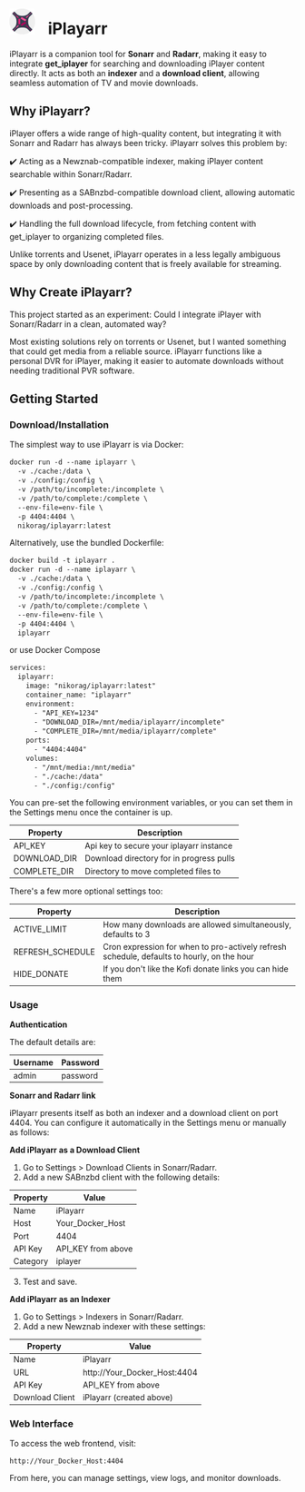 ﻿
# <img src="https://raw.githubusercontent.com/Nikorag/iplayarr/refs/heads/main/frontend/public/iplayarr.png" alt="Description" width="45" style="margin-right: 1rem;"> iPlayarr

iPlayarr is a companion tool for **Sonarr** and **Radarr**, making it easy to integrate **get_iplayer** for searching and downloading iPlayer content directly. It acts as both an **indexer** and a **download client**, allowing seamless automation of TV and movie downloads. 

## Why iPlayarr?

iPlayer offers a wide range of high-quality content, but integrating it with Sonarr and Radarr has always been tricky. iPlayarr solves this problem by:

✔️ Acting as a Newznab-compatible indexer, making iPlayer content searchable within Sonarr/Radarr.

✔️ Presenting as a SABnzbd-compatible download client, allowing automatic downloads and post-processing.

✔️ Handling the full download lifecycle, from fetching content with get_iplayer to organizing completed files.

Unlike torrents and Usenet, iPlayarr operates in a less legally ambiguous space by only downloading content that is freely available for streaming.

## Why Create iPlayarr?

This project started as an experiment: Could I integrate iPlayer with Sonarr/Radarr in a clean, automated way?

Most existing solutions rely on torrents or Usenet, but I wanted something that could get media from a reliable source. iPlayarr functions like a personal DVR for iPlayer, making it easier to automate downloads without needing traditional PVR software.

## Getting Started

### Download/Installation

The simplest way to use iPlayarr is via Docker:

```
docker run -d --name iplayarr \
  -v ./cache:/data \
  -v ./config:/config \
  -v /path/to/incomplete:/incomplete \
  -v /path/to/complete:/complete \
  --env-file=env-file \
  -p 4404:4404 \
  nikorag/iplayarr:latest
```

Alternatively, use the bundled Dockerfile:

```
docker build -t iplayarr .
docker run -d --name iplayarr \
  -v ./cache:/data \
  -v ./config:/config \
  -v /path/to/incomplete:/incomplete \
  -v /path/to/complete:/complete \
  --env-file=env-file \
  -p 4404:4404 \
  iplayarr
```

or use Docker Compose

```
services:
  iplayarr:
    image: "nikorag/iplayarr:latest"
    container_name: "iplayarr"
    environment:
      - "API_KEY=1234"
      - "DOWNLOAD_DIR=/mnt/media/iplayarr/incomplete"
      - "COMPLETE_DIR=/mnt/media/iplayarr/complete"
    ports:
      - "4404:4404"
    volumes:
      - "/mnt/media:/mnt/media"
      - "./cache:/data"
      - "./config:/config"
```

You can pre-set the following environment variables, or you can set them in the Settings menu once the container is up.

| Property     | Description                                  |
| ------------ | -------------------------------------------- |
| API_KEY      | Api key to secure your iplayarr instance     |
| DOWNLOAD_DIR | Download directory for in progress pulls     |
| COMPLETE_DIR | Directory to move completed files to         |

There's a few more optional settings too:

| Property | Description |
| -------- | ----------- |
| ACTIVE_LIMIT | How many downloads are allowed simultaneously, defaults to 3 |
| REFRESH_SCHEDULE | Cron expression for when to pro-actively refresh schedule, defaults to hourly, on the hour |
| HIDE_DONATE | If you don't like the Kofi donate links you can hide them |

### Usage

**Authentication**

The default details are:

| Username | Password |
| -------- | ----- |
| admin | password |

**Sonarr and Radarr link**

iPlayarr presents itself as both an indexer and a download client on port 4404. You can configure it automatically in the Settings menu or manually as follows:

**Add iPlayarr as a Download Client**

1. Go to Settings > Download Clients in Sonarr/Radarr.
2. Add a new SABnzbd client with the following details:

| Property | Value |
| ---------| ----- |
| Name     | iPlayarr |
| Host     | Your_Docker_Host |
| Port     | 4404 |
| API Key  | API_KEY from above |
| Category | iplayer |

3. Test and save.

**Add iPlayarr as an Indexer**

1. Go to Settings > Indexers in Sonarr/Radarr.
2. Add a new Newznab indexer with these settings:

| Property | Value |
| ---------| ----- |
| Name     | iPlayarr |
| URL      | http://Your_Docker_Host:4404 |
| API Key  | API_KEY from above |
| Download Client  | iPlayarr (created above) |

### Web Interface

To access the web frontend, visit:

```
http://Your_Docker_Host:4404
```

From here, you can manage settings, view logs, and monitor downloads.
